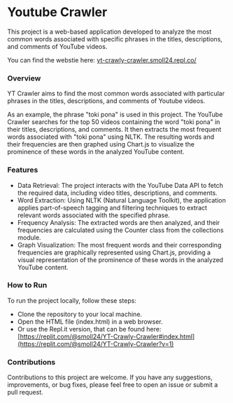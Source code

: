 # Youtube Crawler

This project is a web-based application developed to analyze the most common words associated with specific phrases in the titles, descriptions, and comments of YouTube videos.

You can find the webstie here: [yt-crawly-crawler.smoll24.repl.co/](yt-crawly-crawler.smoll24.repl.co/)

### Overview
YT Crawler aims to find the most common words associated with particular phrases in the titles, descriptions, and comments of Youtube videos.

As an example, the phrase "toki pona" is used in this project. 
The YouTube Crawler searches for the top 50 videos containing the word "toki pona" in their titles, descriptions, and comments. 
It then extracts the most frequent words associated with "toki pona" using NLTK. 
The resulting words and their frequencies are then graphed using Chart.js to visualize the prominence of these words in the analyzed YouTube content.

### Features

* Data Retrieval: The project interacts with the YouTube Data API to fetch the required data, including video titles, descriptions, and comments.
* Word Extraction: Using NLTK (Natural Language Toolkit), the application applies part-of-speech tagging and filtering techniques to extract relevant words associated with the specified phrase.
* Frequency Analysis: The extracted words are then analyzed, and their frequencies are calculated using the Counter class from the collections module.
* Graph Visualization: The most frequent words and their corresponding frequencies are graphically represented using Chart.js, providing a visual representation of the prominence of these words in the analyzed YouTube content.

### How to Run
To run the project locally, follow these steps:
* Clone the repository to your local machine.
* Open the HTML file (index.html) in a web browser.
* Or use the Repl.it version, that can be found here: [https://replit.com/@smoll24/YT-Crawly-Crawler#index.html](https://replit.com/@smoll24/YT-Crawly-Crawler?v=1)

### Contributions
Contributions to this project are welcome. If you have any suggestions, improvements, or bug fixes, please feel free to open an issue or submit a pull request.
